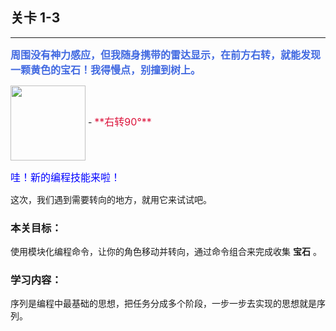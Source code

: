 ## 关卡 1-3

------
<font color=#4169E1 size=3>**周围没有神力感应，但我随身携带的雷达显示，在前方右转，就能发现一颗黄色的宝石！我得慢点，别撞到树上。**</font>

<img src="./scene/image/turn_right.png" width = "120" alt="" align=center />
 - <font color=#DC143C size=3>**右转90°**</font>

<font color=#0000FF size=3>哇！新的编程技能来啦！</font>
 
这次，我们遇到需要转向的地方，就用它来试试吧。

### 本关目标：
使用模块化编程命令，让你的角色移动并转向，通过命令组合来完成收集 **宝石** 。

### 学习内容：
序列是编程中最基础的思想，把任务分成多个阶段，一步一步去实现的思想就是序列。
